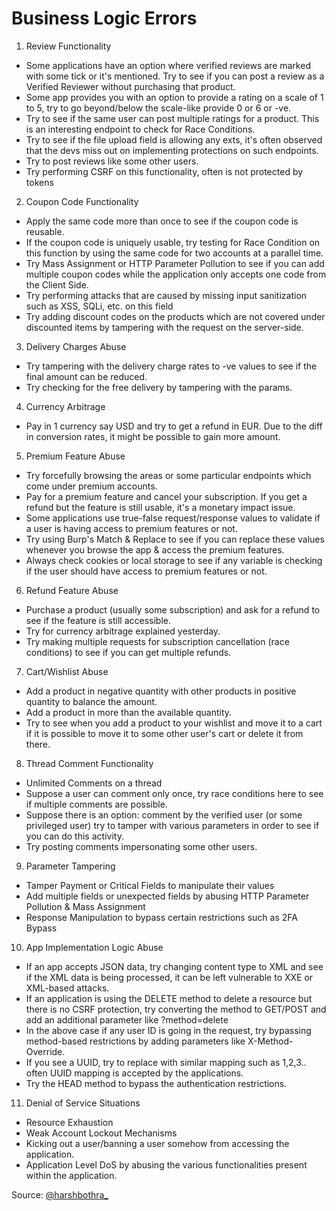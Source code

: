 # Business Logic Errors
1. Review Functionality
- Some applications have an option where verified reviews are marked with some tick or it's mentioned. Try to see if you can post a review as a Verified Reviewer without purchasing that product.
- Some app provides you with an option to provide a rating on a scale of 1 to 5, try to go beyond/below the scale-like provide 0 or 6 or -ve.
- Try to see if the same user can post multiple ratings for a product. This is an interesting endpoint to check for Race Conditions.
- Try to see if the file upload field is allowing any exts, it's often observed that the devs miss out on implementing protections on such endpoints. 
- Try to post reviews like some other users.
- Try performing CSRF on this functionality, often is not protected by tokens

2. Coupon Code Functionality 
- Apply the same code more than once to see if the coupon code is reusable. 
- If the coupon code is uniquely usable, try testing for Race Condition on this function by using the same code for two accounts at a parallel time.
- Try Mass Assignment or HTTP Parameter Pollution to see if you can add multiple coupon codes while the application only accepts one code from the Client Side. 
- Try performing attacks that are caused by missing input sanitization such as XSS, SQLi, etc. on this field
- Try adding discount codes on the products which are not covered under discounted items by tampering with the request on the server-side. 

3. Delivery Charges Abuse 
- Try tampering with the delivery charge rates to -ve values to see if the final amount can be reduced.
- Try checking for the free delivery by tampering with the params.

4. Currency Arbitrage 
- Pay in 1 currency say USD and try to get a refund in EUR. Due to the diff in conversion rates, it might be possible to gain more amount.
  
5. Premium Feature Abuse 
- Try forcefully browsing the areas or some particular endpoints which come under premium accounts.
- Pay for a premium feature and cancel your subscription. If you get a refund but the feature is still usable, it's a monetary impact issue.
- Some applications use true-false request/response values to validate if a user is having access to premium features or not.
- Try using Burp's Match & Replace to see if you can replace these values whenever you browse the app & access the premium features.
- Always check cookies or local storage to see if any variable is checking if the user should have access to premium features or not.

6. Refund Feature Abuse
- Purchase a product (usually some subscription) and ask for a refund to see if the feature is still accessible.
- Try for currency arbitrage explained yesterday.
- Try making multiple requests for subscription cancellation (race conditions) to see if you can get multiple refunds.

7. Cart/Wishlist Abuse 
- Add a product in negative quantity with other products in positive quantity to balance the amount.
- Add a product in more than the available quantity.
- Try to see when you add a product to your wishlist and move it to a cart if it is possible to move it to some other user's cart or delete it from there.

8. Thread Comment Functionality
- Unlimited Comments on a thread
- Suppose a user can comment only once, try race conditions here to see if multiple comments are possible.
- Suppose there is an option: comment by the verified user (or some privileged user) try to tamper with various parameters in order to see if you can do this activity.
- Try posting comments impersonating some other users.

9. Parameter Tampering 
- Tamper Payment or Critical Fields to manipulate their values
- Add multiple fields or unexpected fields by abusing HTTP Parameter Pollution & Mass Assignment
- Response Manipulation to bypass certain restrictions such as 2FA Bypass 

10. App Implementation Logic Abuse
- If an app accepts JSON data, try changing content type to XML and see if the XML data is being processed, it can be left vulnerable to XXE or XML-based attacks.
- If an application is using the DELETE method to delete a resource but there is no CSRF protection, try converting the method to GET/POST and add an additional parameter like ?method=delete
- In the above case if any user ID is going in the request, try bypassing method-based restrictions by adding parameters like X-Method-Override.
- If you see a UUID, try to replace with similar mapping such as 1,2,3.. often UUID mapping is accepted by the applications.
- Try the HEAD method to bypass the authentication restrictions. 

11. Denial of Service Situations 
- Resource Exhaustion
- Weak Account Lockout Mechanisms
- Kicking out a user/banning a user somehow from accessing the application.
- Application Level DoS by abusing the various functionalities present within the application.

Source: [@harshbothra_](https://twitter.com/harshbothra_)